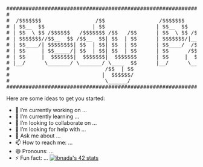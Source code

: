 <pre>  
########################################################################################
#                                                                                      #
#  /$$$$$$$                 /$$                 /$$$$$$$                               #
# | $$__  $$               | $$                | $$__  $$                              #
# | $$  \ $$ /$$$$$$   /$$$$$$$ /$$   /$$      | $$  \ $$ /$$$$$$   /$$$$$$   /$$$$$$  #
# | $$$$$$$//$$__  $$ /$$__  $$| $$  | $$      | $$$$$$$/|____  $$ /$$__  $$ /$$__  $$ #
# | $$____/| $$$$$$$$| $$  | $$| $$  | $$      | $$____/  /$$$$$$$| $$  \ $$| $$$$$$$$ #
# | $$     | $$_____/| $$  | $$| $$  | $$      | $$      /$$__  $$| $$  | $$| $$_____/ #
# | $$     |  $$$$$$$|  $$$$$$$|  $$$$$$$      | $$     |  $$$$$$$|  $$$$$$$|  $$$$$$$ #
# |__/      \_______/ \_______/ \____  $$      |__/      \_______/ \____  $$ \_______/ #
#                              /$$  | $$                          /$$  \ $$            #
#                             |  $$$$$$/                         |  $$$$$$/            #
#                              \______/                           \______/             #
########################################################################################
</pre>

Here are some ideas to get you started:

- 🔭 I’m currently working on ...
- 🌱 I’m currently learning ...
- 👯 I’m looking to collaborate on ...
- 🤔 I’m looking for help with ...
- 💬 Ask me about ...
- 📫 How to reach me: ...
- 😄 Pronouns: ...
- ⚡ Fun fact: ...
<a href="https://github.com/oakoudad/badge42"><img src="https://badge.mediaplus.ma/binary/ibnada" alt="ibnada's 42 stats" /></a>
